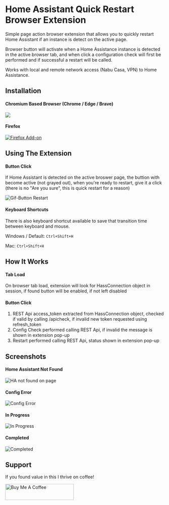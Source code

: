 # Home Assistant Quick Restart Browser Extension
Simple page action browser extension that allows you to quickly restart Home Assistant if an instance is detect on the active page.

Browser button will activate when a Home Assistance instance is detected in the active browser tab, and when click a configuration check will first be performed and if successful a restart will be called.

Works with local and remote network access (Nabu Casa, VPN) to Home Assistance.


## Installation

#### Chromium Based Browser (Chrome / Edge / Brave)

[<img src="https://developer.chrome.com/webstore/images/ChromeWebStore_BadgeWBorder_v2_206x58.png">](https://chrome.google.com/webstore/detail/home-assistant-quick-rest/eoekhnolflkjbpiafambpfemogdidlch)

#### Firefox

[![Firefox Add-on](https://addons.cdn.mozilla.net/static/img/addons-buttons/AMO-button_1.png)](https://addons.mozilla.org/en-US/firefox/addon/home-assistant-quick-restart)



## Using The Extension

#### Button Click

If Home Assistant is detected on the active broswer page, the buttion with become active (not grayed out), when you're ready to restart, give it a click (there is no "Are you sure", this is quick restart for a reason)

![Gif-Button Restart](https://github.com/warwickofthegh/Browser-Extension-Home-Assistant-Quick-Restart/blob/master/screenshots/gif-buttonclick.gif)

#### Keyboard Shortcuts

There is also keyboard shortcut available to save that transition time between keyboard and mouse.

Windows / Default: `Ctrl+Shift+H`

Mac: `Ctrl+Shift+H`


## How It Works

#### Tab Load
On browser tab load, extension will look for HassConnection object in session, if found button will be enabled, if not left disabled

#### Button Click

1. REST Api access_token extracted from HassConnection object, checked if valid by calling /apicheck, if invalid new token requested using refresh_token
2. Config Check performed calling REST Api, if invalid the message is shown in extension pop-up
3. Restart performed calling REST Api, status shown in extension pop-up


## Screenshots

#### Home Assistant Not Found
![HA not found on page](https://github.com/warwickofthegh/Browser-Extension-Home-Assistant-Quick-Restart/blob/master/screenshots/screenshot-nothapage.png)

#### Config Error

![Config Error](https://github.com/warwickofthegh/Browser-Extension-Home-Assistant-Quick-Restart/blob/master/screenshots/screenshot-configerror.png)

#### In Progress

![In Progress](https://github.com/warwickofthegh/Browser-Extension-Home-Assistant-Quick-Restart/blob/master/screenshots/screenshot-inprogress.png)

#### Completed

![Completed](https://github.com/warwickofthegh/Browser-Extension-Home-Assistant-Quick-Restart/blob/master/screenshots/screenshot-completed.png)



## Support
 
If you found value in this I thrive on coffee!

[<img src="https://cdn.buymeacoffee.com/buttons/default-orange.png" alt="Buy Me A Coffee" style="height: 51px !important;width: 217px !important;" >](https://www.buymeacoffee.com/ZRQ2mkM5XJp)
